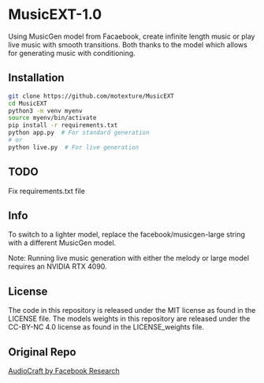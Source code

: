 # MusicEXT-1.0

Using MusicGen model from Facaebook, create infinite length music or play live music with smooth transitions. Both thanks to the model which allows for generating music with conditioning.

## Installation

```bash
git clone https://github.com/motexture/MusicEXT
cd MusicEXT
python3 -m venv myenv
source myenv/bin/activate
pip install -r requirements.txt
python app.py  # For standard generation
# or
python live.py  # For live generation
```

## TODO

Fix requirements.txt file

## Info

To switch to a lighter model, replace the facebook/musicgen-large string with a different MusicGen model.

Note: Running live music generation with either the melody or large model requires an NVIDIA RTX 4090.

## License

The code in this repository is released under the MIT license as found in the LICENSE file.
The models weights in this repository are released under the CC-BY-NC 4.0 license as found in the LICENSE_weights file.

## Original Repo

[AudioCraft by Facebook Research](https://github.com/facebookresearch/audiocraft)
